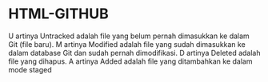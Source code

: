 # HTML-GITHUB

U artinya Untracked adalah file yang belum pernah dimasukkan ke dalam Git (file baru).
M artinya Modified adalah file yang sudah dimasukkan ke dalam database Git dan sudah pernah dimodifikasi.
D artinya Deleted adalah file yang dihapus.
A artinya Added adalah file yang ditambahkan ke dalam mode staged
